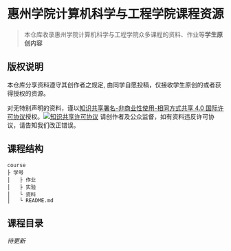 # 惠州学院计算机科学与工程学院课程资源

> 本仓库收录惠州学院计算机科学与工程学院众多课程的资料、作业等**学生原创内容**

## 版权说明
本仓库分享资料遵守其创作者之规定, 由同学自愿投稿，仅接收学生原创的或者获得授权的资源。

对无特别声明的资料，谨以<a rel="license" href="http://creativecommons.org/licenses/by-nc-sa/4.0/">知识共享署名-非商业性使用-相同方式共享 4.0 国际许可协议</a>授权。<a rel="license" href="http://creativecommons.org/licenses/by-nc-sa/4.0/"><img alt="知识共享许可协议" style="border-width:0" src="https://i.creativecommons.org/l/by-nc-sa/4.0/80x15.png" /></a>
请创作者及公众监督，如有资料违反许可协议，请告知我们改正错误。

## 课程结构
```
course
├ 学号
│   ├ 作业
│   ├ 实验
│   └ 资料
│   └ README.md
```

## 课程目录
*待更新*